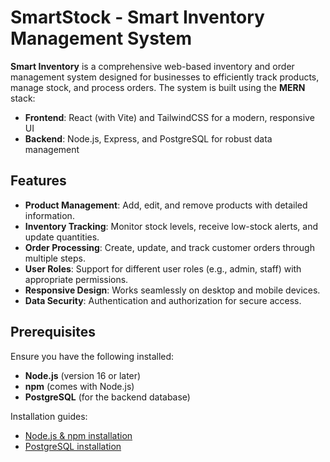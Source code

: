 # SmartStock - Smart Inventory Management System

**Smart Inventory** is a comprehensive web-based inventory and order management system designed for businesses to efficiently track products, manage stock, and process orders. The system is built using the **MERN** stack:

- **Frontend**: React (with Vite) and TailwindCSS for a modern, responsive UI
- **Backend**: Node.js, Express, and PostgreSQL for robust data management

## Features

- **Product Management**: Add, edit, and remove products with detailed information.
- **Inventory Tracking**: Monitor stock levels, receive low-stock alerts, and update quantities.
- **Order Processing**: Create, update, and track customer orders through multiple steps.
- **User Roles**: Support for different user roles (e.g., admin, staff) with appropriate permissions.
- **Responsive Design**: Works seamlessly on desktop and mobile devices.
- **Data Security**: Authentication and authorization for secure access.

## Prerequisites

Ensure you have the following installed:

- **Node.js** (version 16 or later)
- **npm** (comes with Node.js)
- **PostgreSQL** (for the backend database)

Installation guides:

- [Node.js & npm installation](https://nodejs.org/en/download/)
- [PostgreSQL installation](https://www.postgresql.org/download/)

